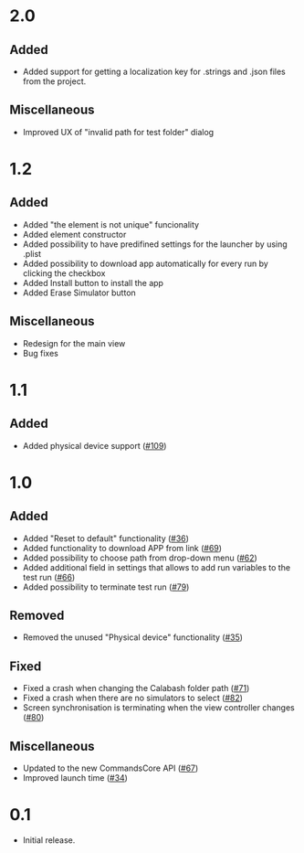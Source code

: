 # 2.0

## Added

- Added support for getting a localization key for .strings and .json files from the project.

## Miscellaneous

- Improved UX of "invalid path for test folder" dialog

# 1.2

## Added

- Added "the element is not unique" funcionality
- Added element constructor
- Added possibility to have predifined settings for the launcher by using .plist
- Added possibility to download app automatically for every run by clicking the checkbox
- Added Install button to install the app
- Added Erase Simulator button

## Miscellaneous

- Redesign for the main view
- Bug fixes

# 1.1

## Added

- Added physical device support ([#109](https://github.com/xing/calabash-launcher/pull/109))

# 1.0

## Added

- Added "Reset to default" functionality ([#36](https://github.com/JoeSSS/calabash-launcher/pull/36))
- Added functionality to download APP from link ([#69](https://github.com/xing/calabash-launcher/pull/69))
- Added possibility to choose path from drop-down menu ([#62](https://github.com/xing/calabash-launcher/pull/62))
- Added additional field in settings that allows to add run variables to the test run ([#66](https://github.com/xing/calabash-launcher/pull/66))
- Added possibility to terminate test run ([#79](https://github.com/xing/calabash-launcher/pull/79))

## Removed

- Removed the unused "Physical device" functionality ([#35](https://github.com/JoeSSS/calabash-launcher/pull/35))

## Fixed

- Fixed a crash when changing the Calabash folder path ([#71](https://github.com/xing/calabash-launcher/pull/71))
- Fixed a crash when there are no simulators to select ([#82](https://github.com/xing/calabash-launcher/pull/82))
- Screen synchronisation is terminating when the view controller changes ([#80](https://github.com/xing/calabash-launcher/pull/80/)) 

## Miscellaneous

- Updated to the new CommandsCore API ([#67](https://github.com/xing/calabash-launcher/pull/67))
- Improved launch time ([#34](https://github.com/JoeSSS/calabash-launcher/pull/34))

# 0.1

- Initial release.
